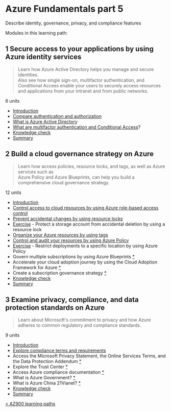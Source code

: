 # Azure Fundamentals part 5

Describe identity, governance, privacy, and compliance features

Modules in this learning path:

## 1 **Secure access** to your applications by using Azure identity services

> Learn how Azure Active Directory helps you manage and secure identities. \
> Also see how single sign-on, multifactor authentication, and Conditional Access enable your users to securely access resources and applications from your intranet and from public networks.

6 units

- [Introduction](511-intro.md)
- [Compare authentication and authorization](512-auth.md)
- [What is Azure Active Directory](513-aad.md)
- [What are multifactor authentication and Conditional Access](514-mfa-ca.md)?
- [Knowledge check](515-kc.md)
- [Summary](516-summary.md)

## 2 Build a **cloud governance strategy** on Azure

> Learn how access policies, resource locks, and tags, as well as Azure services such as \
> Azure Policy and Azure Blueprints, can help you build a comprehensive cloud governance strategy.

12 units

- [Introduction](521-intro.md)
- [Control access to cloud resources by using Azure role-based access control](522-rbac.md)
- [Prevent accidental changes by using resource locks](523-rsrc-locks.md)
- [Exercise](524-ex-del-protect.md) - Protect a storage account from accidental deletion by using a resource lock
- [Organize your Azure resources by using tags](525-tags.md)
- [Control and audit your resources by using Azure Policy](526--policy.md)
- [Exercise](527-ex-restrict-geo.md) - Restrict deployments to a specific location by using Azure Policy
- Govern multiple subscriptions by using Azure Blueprints [*](https://docs.microsoft.com/en-us/learn/modules/build-cloud-governance-strategy-azure/8-govern-subscriptions-azure-blueprints)
- Accelerate your cloud adoption journey by using the Cloud Adoption Framework for Azure [*](https://docs.microsoft.com/en-us/learn/modules/build-cloud-governance-strategy-azure/9-accelerate-cloud-adoption-framework)
- Create a subscription governance strategy [*](https://docs.microsoft.com/en-us/learn/modules/build-cloud-governance-strategy-azure/10-create-subscription-governance-strategy)
- [Knowledge check](52B-kc.md)
- [Summary](52C-summary.md)

## 3 **Examine privacy, compliance, and data protection standards** on Azure
 
> Learn about Microsoft's commitment to privacy and how Azure adheres to common regulatory and compliance standards.

9 units

- [Introduction](531-intro.md)
- [Explore compliance terms and requirements](532-compliance-terms.md)
- Access the Microsoft Privacy Statement, the Online Services Terms, and the Data Protection Addendum [*](https://docs.microsoft.com/en-us/learn/modules/examine-privacy-compliance-data-protection-standards/3-access-microsoft-privacy-statement)
- Explore the Trust Center [*](https://docs.microsoft.com/en-us/learn/modules/examine-privacy-compliance-data-protection-standards/4-explore-trust-center)
- Access Azure compliance documentation [*](https://docs.microsoft.com/en-us/learn/modules/examine-privacy-compliance-data-protection-standards/5-access-azure-compliance-documentation)
- What is Azure Government? [*](https://docs.microsoft.com/en-us/learn/modules/examine-privacy-compliance-data-protection-standards/6-what-is-azure-government)
- What is Azure China 21Vianet? [*](https://docs.microsoft.com/en-us/learn/modules/examine-privacy-compliance-data-protection-standards/7-what-is-azure-china-21vianet)
- [Knowledge check](538-kc.md)
- [Summary](539-summary.md)

[< AZ900 learning paths](./az900.md)